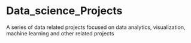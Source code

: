 # Data_science_Projects
A series of data related projects focused on data analytics, visualization, machine learning and other related projects
